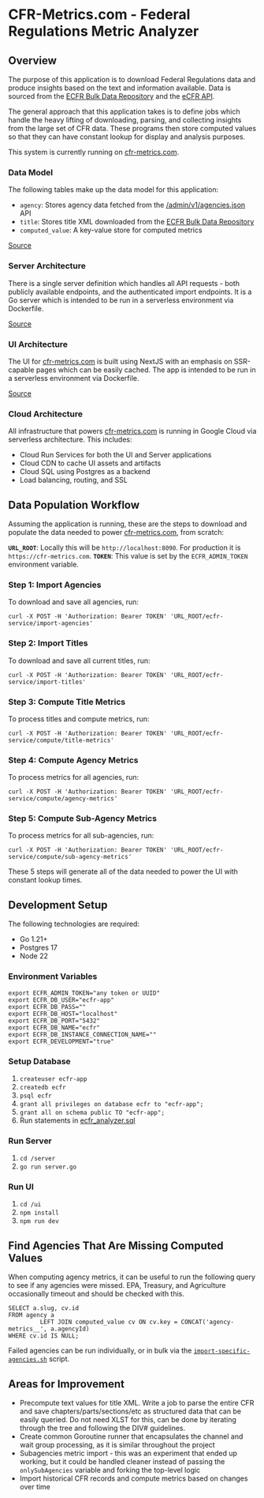 # CFR-Metrics.com - Federal Regulations Metric Analyzer

## Overview

The purpose of this application is to download Federal Regulations data and produce insights based on the text and
information available. Data is sourced from the [ECFR Bulk Data Repository](https://www.govinfo.gov/bulkdata/ECFR) and
the [eCFR API](https://www.ecfr.gov/developers/documentation/api/v1#/).

The general approach that this application takes is to define jobs which handle the heavy lifting of downloading,
parsing, and collecting insights from the large set of CFR data. These programs then store computed values so that they
can have constant lookup for display and analysis purposes.

This system is currently running on [cfr-metrics.com](https://cfr-metrics.com). 

### Data Model

The following tables make up the data model for this application:

* `agency`: Stores agency data fetched from
  the [/admin/v1/agencies.json](https://www.ecfr.gov/developers/documentation/api/v1#/) API
* `title`: Stores title XML downloaded from the [ECFR Bulk Data Repository](https://www.govinfo.gov/bulkdata/ECFR)
* `computed_value`: A key-value store for computed metrics

[Source](https://github.com/sam-berry/ecfr-analyzer/blob/main/server/sql/ecfr_analyzer.sql)

### Server Architecture

There is a single server definition which handles all API requests - both publicly available endpoints, and the
authenticated import endpoints. It is a Go server which is intended to be run in a serverless environment via
Dockerfile.

[Source](https://github.com/sam-berry/ecfr-analyzer/tree/main/server)

### UI Architecture

The UI for [cfr-metrics.com](https://cfr-metrics.com) is built using NextJS with an emphasis on SSR-capable pages which
can be easily cached. The app is intended to be run in a serverless environment via Dockerfile.

[Source](https://github.com/sam-berry/ecfr-analyzer/tree/main/ui)

### Cloud Architecture

All infrastructure that powers [cfr-metrics.com](https://cfr-metrics.com) is running in Google Cloud via serverless
architecture. This includes:

* Cloud Run Services for both the UI and Server applications
* Cloud CDN to cache UI assets and artifacts
* Cloud SQL using Postgres as a backend
* Load balancing, routing, and SSL

## Data Population Workflow

Assuming the application is running, these are the steps to download and populate the data needed to
power [cfr-metrics.com](https://cfr-metrics.com), from scratch:

**`URL_ROOT`**: Locally this will be `http://localhost:8090`. For production it is `https://cfr-metrics.com`.
**`TOKEN`**: This value is set by the `ECFR_ADMIN_TOKEN` environment variable.

### Step 1: Import Agencies

To download and save all agencies, run:

```
curl -X POST -H 'Authorization: Bearer TOKEN' 'URL_ROOT/ecfr-service/import-agencies'
```

### Step 2: Import Titles

To download and save all current titles, run:

```
curl -X POST -H 'Authorization: Bearer TOKEN' 'URL_ROOT/ecfr-service/import-titles'
```

### Step 3: Compute Title Metrics

To process titles and compute metrics, run:

```
curl -X POST -H 'Authorization: Bearer TOKEN' 'URL_ROOT/ecfr-service/compute/title-metrics'
```

### Step 4: Compute Agency Metrics

To process metrics for all agencies, run:

```
curl -X POST -H 'Authorization: Bearer TOKEN' 'URL_ROOT/ecfr-service/compute/agency-metrics'
```

### Step 5: Compute Sub-Agency Metrics

To process metrics for all sub-agencies, run:

```
curl -X POST -H 'Authorization: Bearer TOKEN' 'URL_ROOT/ecfr-service/compute/sub-agency-metrics'
```

These 5 steps will generate all of the data needed to power the UI with constant lookup times.

## Development Setup

The following technologies are required:

* Go 1.21+
* Postgres 17
* Node 22

### Environment Variables

```
export ECFR_ADMIN_TOKEN="any token or UUID"
export ECFR_DB_USER="ecfr-app"
export ECFR_DB_PASS=""
export ECFR_DB_HOST="localhost"
export ECFR_DB_PORT="5432"
export ECFR_DB_NAME="ecfr"
export ECFR_DB_INSTANCE_CONNECTION_NAME=""
export ECFR_DEVELOPMENT="true"
```

### Setup Database

1. `createuser ecfr-app`
2. `createdb ecfr`
3. `psql ecfr`
4. `grant all privileges on database ecfr to "ecfr-app";`
5. `grant all on schema public TO "ecfr-app";`
6. Run statements
   in [ecfr_analyzer.sql](https://github.com/sam-berry/ecfr-analyzer/blob/main/server/sql/ecfr_analyzer.sql)

### Run Server

1. `cd /server`
2. `go run server.go`

### Run UI

1. `cd /ui`
2. `npm install`
3. `npm run dev`

## Find Agencies That Are Missing Computed Values

When computing agency metrics, it can be useful to run the following query to see if any agencies were missed. EPA,
Treasury, and Agriculture occasionally timeout and should be checked with this.

```
SELECT a.slug, cv.id
FROM agency a
         LEFT JOIN computed_value cv ON cv.key = CONCAT('agency-metrics__', a.agencyId)
WHERE cv.id IS NULL;
```

Failed agencies can be run individually, or in bulk via the [`import-specific-agencies.sh`](https://github.com/sam-berry/ecfr-analyzer/blob/main/server/scripts/import-specific-agencies.sh) script.

## Areas for Improvement

* Precompute text values for title XML. Write a job to parse the entire CFR and save
  chapters/parts/sections/etc as structured data that can be easily queried. Do not need XLST for
  this, can be done by iterating through the tree and following the DIV# guidelines.
* Create common Goroutine runner that encapsulates the channel and wait group processing, as it is
  similar throughout the project
* Subagencies metric import - this was an experiment that ended up working, but it could be handled cleaner
  instead of passing the `onlySubAgencies` variable and forking the top-level logic
* Import historical CFR records and compute metrics based on changes over time
